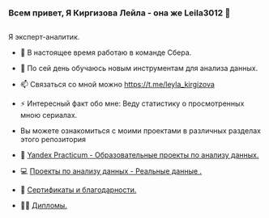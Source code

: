 ### Всем привет, Я Киргизова Лейла - она же Leila3012  👋

##
Я эксперт-аналитик.



- 🔭 В настоящее время работаю в команде Сбера.
- 🌱 По сей день обучаюсь новым инструментам для анализа данных.
- 📫 Связаться со мной можно https://t.me/leyla_kirgizova
- ⚡ Интересный факт обо мне: Веду статистику о просмотренных мною сериалах.

-  Вы можете ознакомиться с моими проектами в различных разделах этого репозитория 
 
- 🏦  <a href="https://github.com/Leila3012/yandex_practicum/blob/2f8030bd8b3aa274fb56a45836e74afbe426ec87/README.md" target="_blank"> Yandex Practicum - Образовательные проекты по анализу данных.</a>
- 💻 <a href="">Проекты по анализу данных - Реальные данные  .</a>
- 📃 <a href="h" target="_blank">Сертификаты и благодарности.</a>
- 🧑‍💻 <a href="" target="_blank"> Дипломы.</a>
